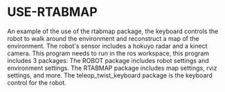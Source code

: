 # USE-RTABMAP
An example of the use of the rtabmap package, the keyboard controls the robot to walk around the environment and reconstruct a map of the environment. 
The robot's sensor includes a hokuyo radar and a kinect camera. This program needs to run in the ros workspace, this program includes 3 packages: 
The ROBOT package includes robot settings and environment settings.
The RTABMAP package includes map settings, rviz settings, and more. 
The teleop_twist_keyboard package is the keyboard control for the robot.

